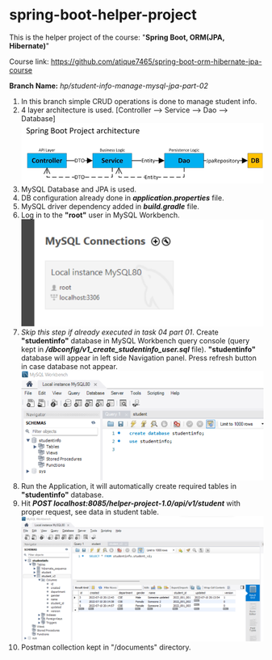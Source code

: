 # spring-boot-helper-project

This is the helper project of the course: "**Spring Boot, ORM(JPA, Hibernate)**"

Course link: https://github.com/atique7465/spring-boot-orm-hibernate-jpa-course

**Branch Name:** _hp/student-info-manage-mysql-jpa-part-02_
1. In this branch simple CRUD operations is done to manage student info.
2. 4 layer architecture is used. [Controller --> Service --> Dao --> Database]
![](src/main/resources/image/img.png)
3. MySQL Database and JPA is used.
4. DB configuration already done in **_application.properties_** file.
5. MySQL driver dependency added in **_build.gradle_** file.
6. Log in to the **"root"** user in MySQL Workbench.
![](src/main/resources/image/mysql-01.png)
7. _Skip this step if already executed in task 04 part 01_. Create **"studentinfo"** database in MySQL Workbench query console (query kept in **_/dbconfig/v1_create_studentinfo_user.sql_** file). **"studentinfo"** database will appear in left side Navigation panel. Press refresh button in case database not appear. 
![](src/main/resources/image/mysql-02.png)
8. Run the Application, it will automatically create required tables in **"studentinfo"** database.
9. Hit **_POST localhost:8085/helper-project-1.0/api/v1/student_** with proper request, see data in student table.
![](src/main/resources/image/mysql-04.png)
10. Postman collection kept in "/documents" directory.